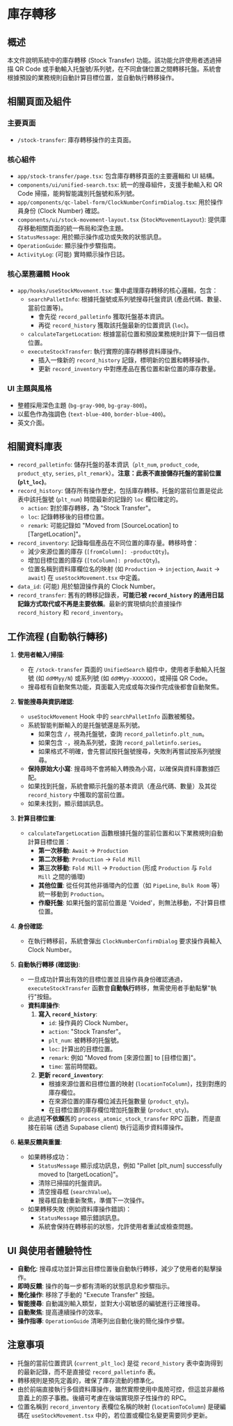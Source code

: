 # 庫存轉移

## 概述

本文件說明系統中的庫存轉移 (Stock Transfer) 功能。該功能允許使用者透過掃描 QR Code 或手動輸入托盤號/系列號，在不同倉儲位置之間轉移托盤。系統會根據預設的業務規則自動計算目標位置，並自動執行轉移操作。

## 相關頁面及組件

### 主要頁面
- `/stock-transfer`: 庫存轉移操作的主頁面。

### 核心組件
- `app/stock-transfer/page.tsx`: 包含庫存轉移頁面的主要邏輯和 UI 結構。
- `components/ui/unified-search.tsx`: 統一的搜尋組件，支援手動輸入和 QR Code 掃描，能夠智能識別托盤號和系列號。
- `app/components/qc-label-form/ClockNumberConfirmDialog.tsx`: 用於操作員身份 (Clock Number) 確認。
- `components/ui/stock-movement-layout.tsx` (`StockMovementLayout`): 提供庫存移動相關頁面的統一佈局和深色主題。
- `StatusMessage`: 用於顯示操作成功或失敗的狀態訊息。
- `OperationGuide`: 顯示操作步驟指南。
- `ActivityLog`: (可能) 實時顯示操作日誌。

### 核心業務邏輯 Hook
- `app/hooks/useStockMovement.tsx`: 集中處理庫存轉移的核心邏輯，包含：
    - `searchPalletInfo`: 根據托盤號或系列號搜尋托盤資訊 (產品代碼、數量、當前位置等)。
        - 會先從 `record_palletinfo` 獲取托盤基本資訊。
        - 再從 `record_history` 獲取該托盤最新的位置資訊 (`loc`)。
    - `calculateTargetLocation`: 根據當前位置和預設業務規則計算下一個目標位置。
    - `executeStockTransfer`: 執行實際的庫存轉移資料庫操作。
        - 插入一條新的 `record_history` 記錄，標明新的位置和轉移操作。
        - 更新 `record_inventory` 中對應產品在舊位置和新位置的庫存數量。

### UI 主題與風格
- 整體採用深色主題 (`bg-gray-900`, `bg-gray-800`)。
- 以藍色作為強調色 (`text-blue-400`, `border-blue-400`)。
- 英文介面。

## 相關資料庫表
- `record_palletinfo`: 儲存托盤的基本資訊（`plt_num`, `product_code`, `product_qty`, `series`, `plt_remark`）。**注意：此表不直接儲存托盤的當前位置 (`plt_loc`)**。
- `record_history`: 儲存所有操作歷史，包括庫存轉移。托盤的當前位置是從此表中該托盤號 (`plt_num`) 時間最新的記錄的 `loc` 欄位確定的。
    - `action`: 對於庫存轉移，為 "Stock Transfer"。
    - `loc`: 記錄轉移後的目標位置。
    - `remark`: 可能記錄如 "Moved from [SourceLocation] to [TargetLocation]"。
- `record_inventory`: 記錄每個產品在不同位置的庫存量。轉移時會：
    - 減少來源位置的庫存 (`[fromColumn]: -productQty`)。
    - 增加目標位置的庫存 (`[toColumn]: productQty`)。
    - 位置名稱到資料庫欄位名的映射 (如 `Production` -> `injection`, `Await` -> `await`) 在 `useStockMovement.tsx` 中定義。
- `data_id`: (可能) 用於驗證操作員的 Clock Number。
- `record_transfer`: 舊有的轉移記錄表，**可能已被 `record_history` 的通用日誌記錄方式取代或不再是主要依賴**。最新的實現傾向於直接操作 `record_history` 和 `record_inventory`。

## 工作流程 (自動執行轉移)

1.  **使用者輸入/掃描**:
    *   在 `/stock-transfer` 頁面的 `UnifiedSearch` 組件中，使用者手動輸入托盤號 (如 `ddMMyy/N`) 或系列號 (如 `ddMMyy-XXXXXX`)，或掃描 QR Code。
    *   搜尋框有自動聚焦功能，頁面載入完成或每次操作完成後都會自動聚焦。

2.  **智能搜尋與資訊確認**:
    *   `useStockMovement` Hook 中的 `searchPalletInfo` 函數被觸發。
    *   系統智能判斷輸入的是托盤號還是系列號。
        - 如果包含 `/`，視為托盤號，查詢 `record_palletinfo.plt_num`。
        - 如果包含 `-`，視為系列號，查詢 `record_palletinfo.series`。
        - 如果格式不明確，會先嘗試按托盤號搜尋，失敗則再嘗試按系列號搜尋。
    *   **保持原始大小寫**: 搜尋時不會將輸入轉換為小寫，以確保與資料庫數據匹配。
    *   如果找到托盤，系統會顯示托盤的基本資訊（產品代碼、數量）及其從 `record_history` 中獲取的當前位置。
    *   如果未找到，顯示錯誤訊息。

3.  **計算目標位置**:
    *   `calculateTargetLocation` 函數根據托盤的當前位置和以下業務規則自動計算目標位置：
        *   **第一次移動**: `Await` → `Production`
        *   **第二次移動**: `Production` → `Fold Mill`
        *   **第三次移動**: `Fold Mill` → `Production` (形成 `Production` 与 `Fold Mill` 之間的循環)
        *   **其他位置**: 從任何其他非循環內的位置（如 `PipeLine`, `Bulk Room` 等）統一移動到 `Production`。
        *   **作廢托盤**: 如果托盤的當前位置是 'Voided'，則無法移動，不計算目標位置。

4.  **身份確認**:
    *   在執行轉移前，系統會彈出 `ClockNumberConfirmDialog` 要求操作員輸入 Clock Number。

5.  **自動執行轉移 (確認後)**:
    *   一旦成功計算出有效的目標位置並且操作員身份確認通過，`executeStockTransfer` 函數會**自動執行**轉移，無需使用者手動點擊"執行"按鈕。
    *   **資料庫操作**:
        1.  **寫入 `record_history`**:
            *   `id`: 操作員的 Clock Number。
            *   `action`: "Stock Transfer"。
            *   `plt_num`: 被轉移的托盤號。
            *   `loc`: 計算出的目標位置。
            *   `remark`: 例如 "Moved from [來源位置] to [目標位置]"。
            *   `time`: 當前時間戳。
        2.  **更新 `record_inventory`**:
            *   根據來源位置和目標位置的映射 (`locationToColumn`)，找到對應的庫存欄位。
            *   在來源位置的庫存欄位減去托盤數量 (`product_qty`)。
            *   在目標位置的庫存欄位增加托盤數量 (`product_qty`)。
    *   此過程**不依賴**舊的 `process_atomic_stock_transfer` RPC 函數，而是直接在前端 (透過 Supabase client) 執行這兩步資料庫操作。

6.  **結果反饋與重置**:
    *   如果轉移成功：
        *   `StatusMessage` 顯示成功訊息，例如 "Pallet [plt_num] successfully moved to [targetLocation]"。
        *   清除已掃描的托盤資訊。
        *   清空搜尋框 (`searchValue`)。
        *   搜尋框自動重新聚焦，準備下一次操作。
    *   如果轉移失敗 (例如資料庫操作錯誤)：
        *   `StatusMessage` 顯示錯誤訊息。
        *   系統會保持在轉移前的狀態，允許使用者重試或檢查問題。

## UI 與使用者體驗特性

-   **自動化**: 搜尋成功並計算出目標位置後自動執行轉移，減少了使用者的點擊操作。
-   **即時反饋**: 操作的每一步都有清晰的狀態訊息和步驟指示。
-   **簡化操作**: 移除了手動的 "Execute Transfer" 按鈕。
-   **智能搜尋**: 自動識別輸入類型，並對大小寫敏感的編號進行正確搜尋。
-   **自動聚焦**: 提高連續操作的效率。
-   **操作指導**: `OperationGuide` 清晰列出自動化後的簡化操作步驟。

## 注意事項

-   托盤的當前位置資訊 (`current_plt_loc`) 是從 `record_history` 表中查詢得到的最新記錄，而不是直接從 `record_palletinfo` 表。
-   轉移規則是預先定義的，確保了庫存流動的標準化。
-   由於前端直接執行多個資料庫操作，雖然實際使用中風險可控，但這並非嚴格意義上的原子事務。後續可考慮在後端實現原子性操作的 RPC。
-   位置名稱到 `record_inventory` 表欄位名稱的映射 (`locationToColumn`) 是硬編碼在 `useStockMovement.tsx` 中的，若位置或欄位名變更需要同步更新。 
